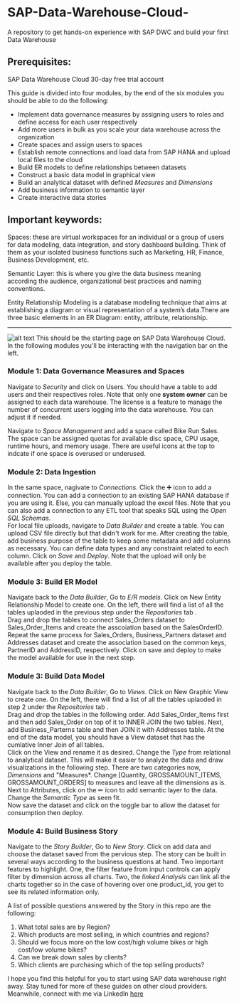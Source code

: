# SAP-Data-Warehouse-Cloud-
A repository to get hands-on experience with SAP DWC and build your first Data Warehouse

## Prerequisites:
SAP Data Warehouse Cloud 30-day free trial account

This guide is divided into four modules, by the end of the six modules you should be able to do the following:
* Implement data governance measures by assigning users to roles and define access for each user respectively
* Add more users in bulk as you scale your data warehouse across the organization
* Create spaces and assign users to spaces
* Establish remote connections and load data from SAP HANA and upload local files to the cloud
* Build ER models to define relationships between datasets
* Construct a basic data model in graphical view
* Build an analytical dataset with defined *Measures* and *Dimensions*
* Add business information to semantic layer
* Create interactive data stories


## Important keywords:


Spaces: these are virtual workspaces for an individual or a group of users for data modeling, data integration, and story dashboard building. Think of them as your isolated business functions such as Marketing, HR, Finance, Business Development, etc. 


Semantic Layer: this is where you give the data business meaning according the audience, organizational best practices and naming conventions. 


Entity Relationship Modeling is a database modeling technique that aims at establishing a diagram or visual representation of a system’s data.There are three basic elements in an ER Diagram: entity, attribute, relationship.

***

![alt text](https://i.ibb.co/2SqCwR6/Capture.jpg)
This should be the starting page on SAP Data Warehouse Cloud. In the following modules you'll be interacting with the navigation bar on the left. 



### Module 1: Data Governance Measures and Spaces
Navigate to *Security* and click on Users. You should have a table to add users and their respectives roles. Note that only one **system owner** can be assigned to each data warehouse. The license is a feature to manage the number of concurrent users logging into the data warehouse. You can adjust it if needed.

Navigate to *Space Management* and add a space called Bike Run Sales. The space can be assigned quotas for available disc space, CPU usage, runtime hours, and memory usage. There are useful icons at the top to indcate if one space is overused or underused. 



### Module 2: Data Ingestion
In the same space, nagivate to *Connections*. Click the ➕ icon to add a connection. You can add a connection to an existing SAP HANA database if you are using it. Else, you can manually upload the excel files. Note that you can also add a connection to any ETL tool that speaks SQL using the *Open SQL Schemas*. <br/>
For local file uploads, navigate to *Data Builder* and create a table. You can upload CSV file directly but that didn't work for me. After creating the table, add business purpose of the table to keep some metadata and add columns as necessary. You can define data types and any constraint related to each column. Click on *Save* and *Deploy*. Note that the upload will only be available after you deploy the table. 




### Module 3: Build ER Model
Navigate back to the *Data Builder*, Go to *E/R models*. Click on New Entity Relationship Model to create one. On the left, there will find a list of all the tables uplaoded in the previous step under the *Repositories* tab .<br/>
Drag and drop the tables to connect Sales_Orders dataset to Sales_Order_Items and create the asscoiation based on the SalesOrderID. Repeat the same process for Sales_Orders, Business_Partners dataset and Addresses dataset and create the association based on the common keys, PartnerID and AddressID, respectively. Click on save and deploy to make the model available for use in the next step.



### Module 3: Build Data Model
Navigate back to the *Data Builder*, Go to *Views*. Click on New Graphic View to create one. On the left, there will find a list of all the tables uplaoded in step 2 under the *Repositories* tab .<br/>
Drag and drop the tables in the following order. Add Sales_Order_Items first and then add Sales_Order on top of it to INNER JOIN the two tables. Next, add Business_Parterns table and then JOIN it with Addresses table. At the end of the data model, you should have a View dataset that has the cumlative Inner Join of all tables. <br/>
Click on the View and rename it as desired. Change the *Type* from relational to analytical dataset. This will make it easier to analyze the data and draw visualizations in the following step. There are two categories now, *Dimensions* and "Measures*. Change [Quantity, GROSSAMOUNT_ITEMS, GROSSAMOUNT_ORDERS] to measures and leave all the dimensions as is.
Next to Attributes, click on the ✏ icon to add semantic layer to the data. Change the *Semantic Type* as seen fit. <br/>
Now save the dataset and click on the toggle bar to allow the dataset for consumption then deploy.



### Module 4: Build Business Story
Navigate to the *Story Builder*, Go to *New Story*. Click on add data and choose the dataset saved from the pervious step. The story can be built in several ways according to the business questions at hand. Two important features to highlight. One, the filter feature from input controls can apply filter by dimension across all charts. Two, the *linked Analysis* can link all the charts together so in the case of hovering over one product_id, you get to see its related information only. 


A list of possible questions answered by the Story in this repo are the following:

1. What total sales are by Region?
2. Which products are most selling, in which countries and regions?
3. Should we focus more on the low cost/high volume bikes or high cost/low volume bikes?
4. Can we break down sales by clients? 
5. Which clients are purchasing which of the top selling products?




I hope you find this helpful for you to start using SAP data warehouse right away. Stay tuned for more of these guides on other cloud providers. Meanwhile, connect with me via LinkedIn [here](https://www.linkedin.com/in/marwa-ahmed98/) 
